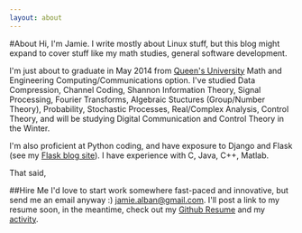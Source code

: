 ```yaml
---
layout: about
---
```

#About
Hi, I'm Jamie. I write mostly about Linux stuff, but this blog might expand to cover stuff like my math studies, general software development.

I'm just about to graduate in May 2014 from [Queen's University](https://queensu.ca) Math and Engineering Computing/Communications option. I've studied Data Compression, Channel Coding, Shannon Information Theory, Signal Processing, Fourier Transforms, Algebraic Stuctures (Group/Number Theory), Probability, Stochastic Processes, Real/Complex Analysis, Control Theory, and will be studying Digital Communication and Control Theory in the Winter.

I'm also proficient at Python coding, and have exposure to Django and Flask (see my [Flask blog site](https://biscuitsandtea.herokuapp.com)). I have experience with C, Java, C++, Matlab.

That said,

##Hire Me
I'd love to start work somewhere fast-paced and innovative, but send me an email anyway :) <jamie.alban@gmail.com>. I'll post a link to my resume soon, in the meantime, check out my [Github Resume](http://resume.github.io/?jameh) and my [activity](https://github.com/jameh).